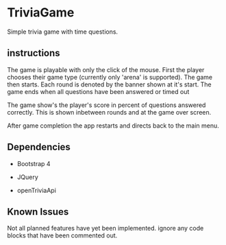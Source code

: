 # TriviaGame

Simple trivia game with time questions.
## instructions

The game is playable with only the click of the mouse. First the player chooses their game type (currently only 'arena' is supported). The game then starts. Each round is denoted by the banner shown at it's start. The game ends when all questions have been answered or timed out 

The game show's the player's score in percent of questions answered correctly. This is shown inbetween rounds and at the game over screen.

After game completion the app restarts and directs back to the main menu.

## Dependencies

- Bootstrap 4

- JQuery

- openTriviaApi

## Known Issues

Not all planned features have yet been implemented. ignore any code blocks that have been commented out.
